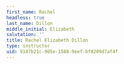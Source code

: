 ```yaml
---
first_name: Rachel
headless: true
last_name: Dillon
middle_initial: Elizabeth
salutation: ''
title: Rachel Elizabeth Dillon
type: instructor
uid: 9187b21c-905e-1588-9eef-bf8209d7af4f
---
```

